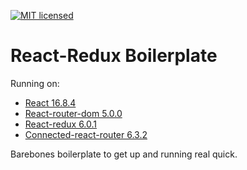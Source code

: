 [![MIT licensed](https://img.shields.io/badge/license-MIT-blue.svg)](https://raw.githubusercontent.com/edisonchee/slimbot/master/LICENSE)

# React-Redux Boilerplate

Running on:
* [React 16.8.4](https://github.com/facebook/react)
* [React-router-dom 5.0.0](https://github.com/ReactTraining/react-router/tree/master/packages/react-router-dom)
* [React-redux 6.0.1](https://github.com/reactjs/react-redux)
* [Connected-react-router 6.3.2](https://github.com/supasate/connected-react-router)

Barebones boilerplate to get up and running real quick.
